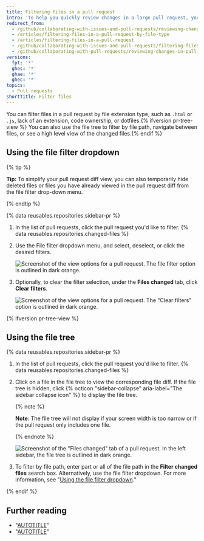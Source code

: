 ```yaml
---
title: Filtering files in a pull request
intro: 'To help you quickly review changes in a large pull request, you can filter changed files{% ifversion pr-tree-view %} or use the file tree to navigate between files{% endif %}.'
redirect_from:
  - /github/collaborating-with-issues-and-pull-requests/reviewing-changes-in-pull-requests/filtering-files-in-a-pull-request
  - /articles/filtering-files-in-a-pull-request-by-file-type
  - /articles/filtering-files-in-a-pull-request
  - /github/collaborating-with-issues-and-pull-requests/filtering-files-in-a-pull-request
  - /github/collaborating-with-pull-requests/reviewing-changes-in-pull-requests/filtering-files-in-a-pull-request
versions:
  fpt: '*'
  ghes: '*'
  ghae: '*'
  ghec: '*'
topics:
  - Pull requests
shortTitle: Filter files
---
```

You can filter files in a pull request by file extension type, such as `.html` or `.js`, lack of an extension, code ownership, or dotfiles.{% ifversion pr-tree-view %} You can also use the file tree to filter by file path, navigate between files, or see a high level view of the changed files.{% endif %}

## Using the file filter dropdown

{% tip %}

**Tip:** To simplify your pull request diff view, you can also temporarily hide deleted files or files you have already viewed in the pull request diff from the file filter drop-down menu.

{% endtip %}

{% data reusables.repositories.sidebar-pr %}
1. In the list of pull requests, click the pull request you'd like to filter.
{% data reusables.repositories.changed-files %}
1. Use the File filter dropdown menu, and select, deselect, or click the desired filters.

   ![Screenshot of the view options for a pull request. The file filter option is outlined in dark orange.](/assets/images/help/pull_requests/file-filter-option.png)

1. Optionally, to clear the filter selection, under the **Files changed** tab, click **Clear filters**.

   ![Screenshot of the view options for a pull request. The "Clear filters" option is outlined in dark orange.](/assets/images/help/pull_requests/clear-file-filter.png)

{% ifversion pr-tree-view %}

## Using the file tree

{% data reusables.repositories.sidebar-pr %}
1. In the list of pull requests, click the pull request you'd like to filter.
{% data reusables.repositories.changed-files %}

1. Click on a file in the file tree to view the corresponding file diff. If the file tree is hidden, click {% octicon "sidebar-collapse" aria-label="The sidebar collapse icon" %} to display the file tree.

   {% note %}

   **Note**: The file tree will not display if your screen width is too narrow or if the pull request only includes one file.

   {% endnote %}

   ![Screenshot of the "Files changed" tab of a pull request. In the left sidebar, the file tree is outlined in dark orange.](/assets/images/help/repository/file-tree.png)
1. To filter by file path, enter part or all of the file path in the **Filter changed files** search box. Alternatively, use the file filter dropdown. For more information, see "[Using the file filter dropdown](#using-the-file-filter-dropdown)."

{% endif %}

## Further reading

- "[AUTOTITLE](/pull-requests/collaborating-with-pull-requests/proposing-changes-to-your-work-with-pull-requests/about-comparing-branches-in-pull-requests)"
- "[AUTOTITLE](/pull-requests/collaborating-with-pull-requests/reviewing-changes-in-pull-requests/finding-changed-methods-and-functions-in-a-pull-request)"
